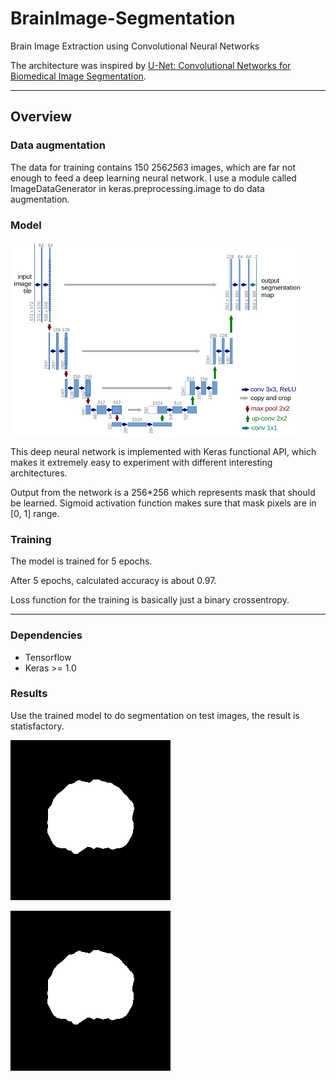 # BrainImage-Segmentation
Brain Image Extraction using Convolutional Neural Networks

The architecture was inspired by [U-Net: Convolutional Networks for Biomedical Image Segmentation](http://lmb.informatik.uni-freiburg.de/people/ronneber/u-net/).

---

## Overview

### Data augmentation

The data for training contains 150 256*256*3 images, which are far not enough to feed a deep learning neural network. I use a module called ImageDataGenerator in keras.preprocessing.image to do data augmentation.



### Model

![img/u-net-architecture.png](img/u-net-architecture.png)

This deep neural network is implemented with Keras functional API, which makes it extremely easy to experiment with different interesting architectures.

Output from the network is a 256*256 which represents mask that should be learned. Sigmoid activation function
makes sure that mask pixels are in \[0, 1\] range.

### Training

The model is trained for 5 epochs.

After 5 epochs, calculated accuracy is about 0.97.

Loss function for the training is basically just a binary crossentropy.


---


### Dependencies

* Tensorflow
* Keras >= 1.0


### Results

Use the trained model to do segmentation on test images, the result is statisfactory.

![img/29.png](img/29.png)

![img/29_predict.png](img/29_predict.png)



